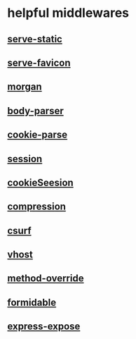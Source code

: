 # helpful middlewares

## [serve-static](https://github.com/expressjs/serve-static)

## [serve-favicon](https://github.com/expressjs/serve-favicon)

## [morgan](https://github.com/expressjs/morgan)

## [body-parser](https://github.com/expressjs/body-parser)

## [cookie-parse](https://github.com/expressjs/cookie-parser)

## [session](https://github.com/expressjs/session)

## [cookieSeesion](https://github.com/expressjs/cookie-session)

## [compression](https://github.com/expressjs/compression)

## [csurf](https://github.com/expressjs/csurf)

## [vhost](https://github.com/expressjs/vhost)

## [method-override](https://github.com/expressjs/method-override)

## [formidable](https://github.com/felixge/node-formidable)

## [express-expose](https://github.com/expressjs/express-expose)
